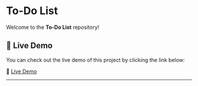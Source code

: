 # To-Do List

Welcome to the **To-Do List** repository! 

## 🚀 Live Demo

You can check out the live demo of this project by clicking the link below:

🔗 [Live Demo](https://khalid-randhawa.web.app/apps-projects/todo-list.html)

---
